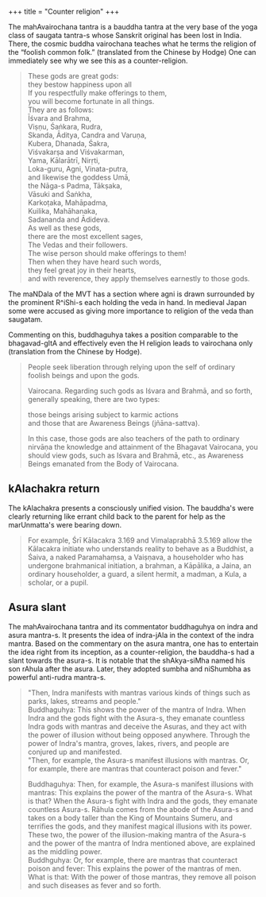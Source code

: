 +++
title = "Counter religion"
+++

The mahAvairochana tantra is a bauddha tantra at the very base of the yoga class of saugata tantra-s whose Sanskrit original has been lost in India. There, the cosmic buddha vairochana teaches what he terms the religion of the “foolish common folk.” (translated from the Chinese by Hodge) One can immediately see why we see this as a counter-religion.

> These gods are great gods:  
they bestow happiness upon all  
If you respectfully make offerings to them,  
you will become fortunate in all things.  
They are as follows:  
Īśvara and Brahma,  
Viṣṇu, Śaṅkara, Rudra,  
Skanda, Āditya, Candra and Varuṇa,  
Kubera, Dhanada, Śakra,  
Viśvakarṣa and Viśvakarman,  
Yama, Kālarātrī, Nirṛti,  
Loka-guru, Agni, Vinata-putra,  
and likewise the goddess Umā,  
the Nāga-s Padma, Tākṣaka,  
Vāsuki and Śaṅkha,  
Karkoṭaka, Mahāpadma,  
Kuilika, Mahāhanaka,  
Sadananda and Ādideva.  
As well as these gods,  
there are the most excellent sages,  
The Vedas and their followers.  
The wise person should make offerings to them!  
Then when they have heard such words,  
they feel great joy in their hearts,  
and with reverence, they apply themselves earnestly to those gods.

The maNDala of the MVT has a section where agni is drawn surrounded by the prominent R^iShi-s each holding the veda in hand. In medieval Japan some were accused as giving more importance to religion of the veda than saugatam.

Commenting on this, buddhaguhya takes a position comparable to the bhagavad-gItA and effectively even the H religion leads to vairochana only (translation from the Chinese by Hodge).

> People seek liberation through relying upon the self of ordinary foolish beings and upon the gods.  
> 
> Vairocana. Regarding such gods as Iśvara and Brahmā, and so forth, generally speaking, there are two types: 
> 
> those beings arising subject to karmic actions  
> and those that are Awareness Beings (jñāna-sattva). 
> 
> In this case, those gods are also teachers of the path to ordinary nirvāṇa the knowledge and attainment of the Bhagavat Vairocana, you should view gods, such as Iśvara and Brahmā, etc., as Awareness Beings emanated from the Body of Vairocana.

## kAlachakra return
The kAlachakra presents a consciously unified vision. The bauddha's were clearly returning like errant child back to the parent for help as the marUnmatta's were bearing down.

> For example, Śrī Kālacakra 3.169 and Vimalaprabhā 3.5.169 allow the Kālacakra initiate who understands reality to behave as a Buddhist, a Śaiva, a naked Paramahaṃsa, a Vaiṣṇava, a householder who has undergone brahmanical initiation, a brahman, a Kāpālika, a Jaina, an ordinary householder, a guard, a silent hermit, a madman, a Kula, a scholar, or a pupil.

## Asura slant
The mahAvairochana tantra and its commentator buddhaguhya on indra and asura mantra-s. It presents the idea of indra-jAla in the context of the indra mantra. Based on the commentary on the asura mantra, one has to entertain the idea right from its inception, as a counter-religion, the bauddha-s had a slant towards the asura-s. It is notable that the shAkya-siMha named his son rAhula after the asura. Later, they adopted sumbha and niShumbha as powerful anti-rudra mantra-s.

> "Then, Indra manifests with mantras various kinds of things such as parks, lakes, streams and people."  
Buddhaguhya: This shows the power of the mantra of Indra. When Indra and the gods fight with the Asura-s, they emanate countless Indra gods with mantras and deceive the Asuras, and they act with the power of illusion without being opposed anywhere. Through the power of Indra's mantra, groves, lakes, rivers, and people are conjured up and manifested.  
"Then, for example, the Asura-s manifest illusions with mantras. Or, for example, there are mantras that counteract poison and fever."
> 
> Buddhaguhya: Then, for example, the Asura-s manifest illusions with mantras: This explains the power of the mantra of the Asura-s. What is that? When the Asura-s fight with Indra and the gods, they emanate countless Asura-s. Rāhula comes from the abode of the Asura-s and takes on a body taller than the King of Mountains Sumeru, and terrifies the gods, and they manifest magical illusions with its power. These two, the power of the illusion-making mantra of the Asura-s and the power of the mantra of Indra mentioned above, are explained as the middling power.  
Buddhguhya: Or, for example, there are mantras that counteract poison and fever: This explains the power of the mantras of men. What is that: With the power of those mantras, they remove all poison and such diseases as fever and so forth.
